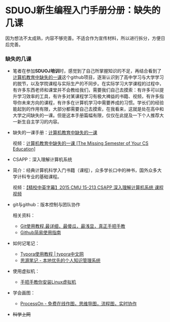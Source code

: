 # SDUOJ新生编程入门手册分册：缺失的几课

因为想法不太成熟，内容不够完善。不适合作为宣传材料，所以进行拆分，方便日后完善。

### 缺失的几课

* 笔者在参加**SDUOJ培训**时，感觉到了自己所掌握知识的不足，再结合看到了[计算机教育中缺失的一课](https://missing-semester-cn.github.io/)这个github项目，逐渐认识到了高中学习与大学学习的脱节，以及学院课程与实际生产的不同步。在实际学习大学课程的过程中，有许多东西老师和课堂并不会教给我们，需要我们自己去摸索：有许多可以提升学习效率的工具，有许多对某课程学习有极大裨益的书籍、视频，有许多指导你未来方向的课程，有许多在计算机学习中需要养成的习惯。学长们的经验能起到的作用有限，大部分都需要自己去摸索，在我看来，这就是处在高中和大学之间缺失的一课。但是这本手册篇幅有限，仅仅在此提及一下个人推荐大一新生自主学习的内容。

* 缺失的一课手册：[计算机教育中缺失的一课 ](https://missing-semester-cn.github.io/)

  视频：[计算机教育中缺失的一课 [The Missing Semester of Your CS Education]](https://www.bilibili.com/video/BV1rU4y1h7Qr?from=search&seid=3971122762091943952)

* CSAPP：深入理解计算机系统

* 简介：经典计算机科学入门书籍（课程），众多学长口中的神书，国外众多大学计科专业的基础课程。

  视频：[【精校中英字幕】2015 CMU 15-213 CSAPP 深入理解计算机系统 课程视频](https://www.bilibili.com/video/BV1iW411d7hd)

* git与github：版本控制与团队协作

  相关资料：

  * [Git使用教程,最详细，最傻瓜，最浅显，真正手把手教](https://zhuanlan.zhihu.com/p/30044692)
  * [Github简易使用指南 ](https://zhuanlan.zhihu.com/p/54127454)

* 如何记笔记：

  * [Typora使用教程 | typora中文网](https://www.typora.net/527.html)
  * [思源笔记 - 本地优先的个人知识管理系统](https://b3log.org/siyuan/)

* 使用虚拟机：

  * [手把手教你安装Linux虚拟机 ](https://zhuanlan.zhihu.com/p/41940739)

* 学会画图：

  * [ProcessOn - 免费在线作图，思维导图，流程图，实时协作](https://www.processon.com/)

* ~~科学上网~~
